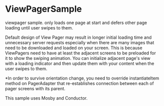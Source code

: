 # ViewPagerSample
viewpager sample. only loads one page at start and defers other page loading until user swipes to them.

Default design of View Pager may result in longer initial loading time and unnecessary server requests 
especially when there are many images that need to be downloaded and loaded on your screen.  This is because ViewPagers need to have at least the adjacent 
screens to be preloaded for it to show the swiping animation.  You can initialize adjacent page's view with a loading indicator and then
update them with your content when the user swipes to them. 

*In order to survive orientation change, you need to override instantiateItem method on PagerAdapter that re-establishes connection between
each of pager screens with its parent.

This sample uses Mosby and Conductor.
